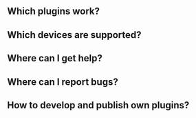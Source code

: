 ## Which plugins work?

## Which devices are supported?

## Where can I get help?

## Where can I report bugs?

## How to develop and publish own plugins?